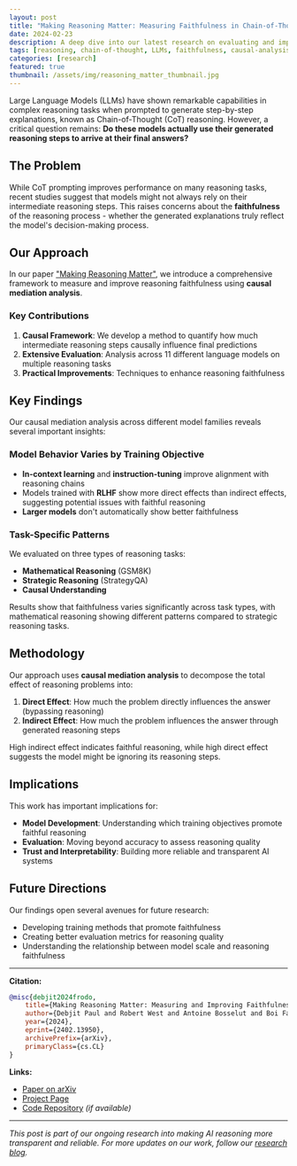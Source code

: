 ```yaml
---
layout: post
title: "Making Reasoning Matter: Measuring Faithfulness in Chain-of-Thought Reasoning"
date: 2024-02-23
description: A deep dive into our latest research on evaluating and improving the faithfulness of chain-of-thought reasoning in large language models.
tags: [reasoning, chain-of-thought, LLMs, faithfulness, causal-analysis]
categories: [research]
featured: true
thumbnail: /assets/img/reasoning_matter_thumbnail.jpg
---
```


Large Language Models (LLMs) have shown remarkable capabilities in complex reasoning tasks when prompted to generate step-by-step explanations, known as Chain-of-Thought (CoT) reasoning. However, a critical question remains: **Do these models actually use their generated reasoning steps to arrive at their final answers?**

## The Problem

While CoT prompting improves performance on many reasoning tasks, recent studies suggest that models might not always rely on their intermediate reasoning steps. This raises concerns about the **faithfulness** of the reasoning process - whether the generated explanations truly reflect the model's decision-making process.

## Our Approach

In our paper ["Making Reasoning Matter"](https://arxiv.org/abs/2402.13950), we introduce a comprehensive framework to measure and improve reasoning faithfulness using **causal mediation analysis**.

### Key Contributions

1. **Causal Framework**: We develop a method to quantify how much intermediate reasoning steps causally influence final predictions
2. **Extensive Evaluation**: Analysis across 11 different language models on multiple reasoning tasks
3. **Practical Improvements**: Techniques to enhance reasoning faithfulness

## Key Findings

Our causal mediation analysis across different model families reveals several important insights:

### Model Behavior Varies by Training Objective

- **In-context learning** and **instruction-tuning** improve alignment with reasoning chains
- Models trained with **RLHF** show more direct effects than indirect effects, suggesting potential issues with faithful reasoning
- **Larger models** don't automatically show better faithfulness

### Task-Specific Patterns

We evaluated on three types of reasoning tasks:

- **Mathematical Reasoning** (GSM8K)
- **Strategic Reasoning** (StrategyQA)
- **Causal Understanding**

Results show that faithfulness varies significantly across task types, with mathematical reasoning showing different patterns compared to strategic reasoning tasks.

## Methodology

Our approach uses **causal mediation analysis** to decompose the total effect of reasoning problems into:

1. **Direct Effect**: How much the problem directly influences the answer (bypassing reasoning)
2. **Indirect Effect**: How much the problem influences the answer through generated reasoning steps

High indirect effect indicates faithful reasoning, while high direct effect suggests the model might be ignoring its reasoning steps.

## Implications

This work has important implications for:

- **Model Development**: Understanding which training objectives promote faithful reasoning
- **Evaluation**: Moving beyond accuracy to assess reasoning quality
- **Trust and Interpretability**: Building more reliable and transparent AI systems

## Future Directions

Our findings open several avenues for future research:

- Developing training methods that promote faithfulness
- Creating better evaluation metrics for reasoning quality
- Understanding the relationship between model scale and reasoning faithfulness

---

**Citation:**

```bibtex
@misc{debjit2024frodo,
    title={Making Reasoning Matter: Measuring and Improving Faithfulness of Chain-of-Thought Reasoning},
    author={Debjit Paul and Robert West and Antoine Bosselut and Boi Faltings},
    year={2024},
    eprint={2402.13950},
    archivePrefix={arXiv},
    primaryClass={cs.CL}
}
```

**Links:**

- [Paper on arXiv](https://arxiv.org/abs/2402.13950)
- [Project Page](/reasoningmatter/)
- [Code Repository](https://github.com/debjitpaul/reasoning-matter) _(if available)_

---

_This post is part of our ongoing research into making AI reasoning more transparent and reliable. For more updates on our work, follow our [research blog](/blog/)._
